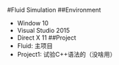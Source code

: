 #Fluid Simulation
##Environment
* Window 10
* Visual Studio 2015
* Direct X 11
##Project
* Fluid: 主项目
* Project1: 试验C++语法的（没啥用）
